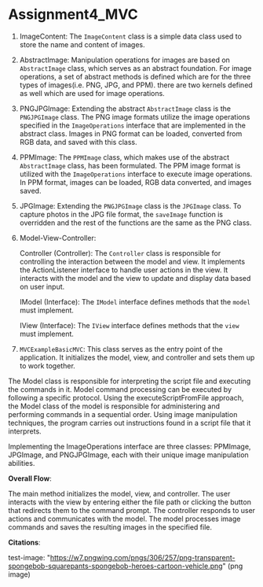 # Assignment4_MVC

1. ImageContent:
   The `ImageContent` class is a simple data class used to store the name and content of images.
2. AbstractImage:
   Manipulation operations for images are based on `AbstractImage` class, which serves as an
   abstract foundation. For image operations, a set of abstract methods is defined which are
   for the three types of images(i.e. PNG, JPG, and PPM). there are two kernels defined as well
   which are used for image operations.
3. PNGJPGImage:
   Extending the abstract `AbstractImage` class is the `PNGJPGImage` class.
   The PNG image formats utilize the image operations specified in the `ImageOperations` interface
   that are implemented in the abstract class.
   Images in PNG format can be loaded, converted from RGB data, and saved with this class.
4. PPMImage:
   The `PPMImage` class, which makes use of the abstract `AbstractImage` class, has been formulated.
   The PPM image format is utilized with the `ImageOperations` interface to execute image
   operations.
   In PPM format, images can be loaded, RGB data converted, and images saved.
5. JPGImage:
   Extending the `PNGJPGImage` class is the `JPGImage` class.
   To capture photos in the JPG file format, the `saveImage` function is overridden and the rest
   of the functions are the same as the PNG class.
6. Model-View-Controller:

   Controller (Controller): The `Controller` class is responsible for controlling the interaction
   between the model and view.
   It implements the ActionListener interface to handle user actions in the view.
   It interacts with the model and the view to update and display data based on user input.

   IModel (Interface): The `IModel` interface defines methods that the `model` must implement.

   IView (Interface): The `IView` interface defines methods that the `view` must implement.
7. `MVCExampleBasicMVC`:
   This class serves as the entry point of the application.
   It initializes the model, view, and controller and sets them up to work together.

The Model class is responsible for interpreting the script file and executing the commands in it.
Model command processing can be executed by following a specific protocol.
Using the executeScriptFromFile approach, the Model class of the model is responsible for
administering and performing commands in a sequential order.
Using image manipulation techniques, the program carries out instructions found in a script
file that it interprets.

Implementing the ImageOperations interface are three classes: PPMImage, JPGImage, and PNGJPGImage,
each with their unique image manipulation abilities.

**Overall Flow**:

The main method initializes the model, view, and controller.
The user interacts with the view by entering either the file path or clicking the button
that redirects them to the command prompt.
The controller responds to user actions and communicates with the model.
The model processes image commands and saves the resulting images in the specified file.

**Citations**:

test-image: "https://w7.pngwing.com/pngs/306/257/png-transparent-spongebob-squarepants-spongebob-heroes-cartoon-vehicle.png" 
(png image)